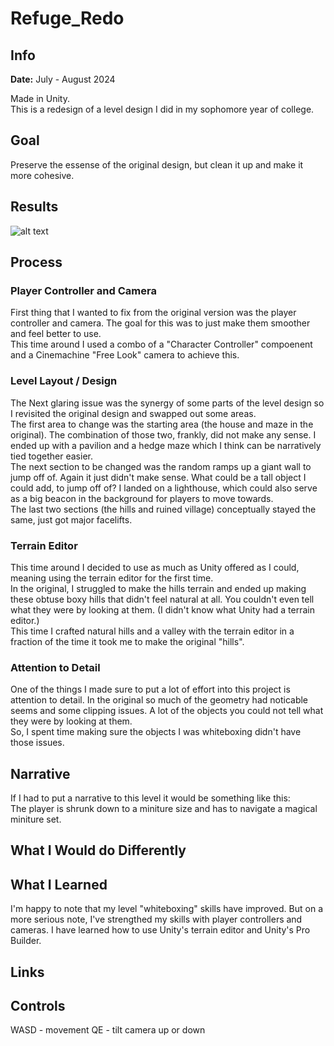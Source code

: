 # Refuge_Redo

## Info
**Date:** July - August 2024

Made in Unity.  
This is a redesign of a level design I did in my sophomore year of college.

## Goal
Preserve the essense of the original design, but clean it up and make it more cohesive.

## Results
![alt text](../Screenshots/Refuge_Redo_1.png)

## Process
### Player Controller and Camera
First thing that I wanted to fix from the original version was the player controller and camera. The goal for this was to just make them smoother and feel better to use.  
This time around I used a combo of a "Character Controller" compoenent and a Cinemachine "Free Look" camera to achieve this.   

### Level Layout / Design
The Next glaring issue was the synergy of some parts of the level design so I revisited the original design and swapped out some areas.  
The first area to change was the starting area (the house and maze in the original). The combination of those two, frankly, did not make any sense. I ended up with a pavilion and a hedge maze which I think can be narratively tied together easier.  
The next section to be changed was the random ramps up a giant wall to jump off of. Again it just didn't make sense. What could be a tall object I could add, to jump off of? I landed on a lighthouse, which could also serve as a big beacon in the background for players to move towards.  
The last two sections (the hills and ruined village) conceptually stayed the same, just got major facelifts.

### Terrain Editor
This time around I decided to use as much as Unity offered as I could, meaning using the terrain editor for the first time.  
In the original, I struggled to make the hills terrain and ended up making these obtuse boxy hills that didn't feel natural at all. You couldn't even tell what they were by looking at them. (I didn't know what Unity had a terrain editor.)  
This time I crafted natural hills and a valley with the terrain editor in a fraction of the time it took me to make the original "hills".

### Attention to Detail
One of the things I made sure to put a lot of effort into this project is attention to detail. In the original so much of the geometry had noticable seems and some clipping issues. A lot of the objects you could not tell what they were by looking at them.  
So, I spent time making sure the objects I was whiteboxing didn't have those issues.

## Narrative
If I had to put a narrative to this level it would be something like this:  
The player is shrunk down to a miniture size and has to navigate a magical miniture set.

## What I Would do Differently




## What I Learned
I'm happy to note that my level "whiteboxing" skills have improved. But on a more serious note, I've strengthed my skills with player controllers and cameras. I have learned how to use Unity's terrain editor and Unity's Pro Builder.


## Links




## Controls
WASD - movement
QE   - tilt camera up or down
